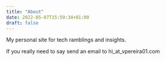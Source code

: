 ```yaml
---
title: "About"
date: 2022-05-07T15:59:34+01:00
draft: false
---
```


My personal site for tech ramblings and insights.

If you really need to say send an email to hi_at_vpereira01.com